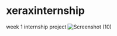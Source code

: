 # xeraxinternship
week 1 internship project
![Screenshot (10)](https://user-images.githubusercontent.com/117166437/203238998-f61341cf-3531-4874-8536-57c3434afe4c.png)
